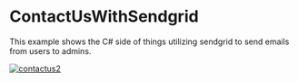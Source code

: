 # ContactUsWithSendgrid
This example shows the C# side of things utilizing sendgrid to send emails from users to admins.

<a href="https://ibb.co/k9VwXJ"><img src="https://image.ibb.co/gvsAsJ/contactus2.png" alt="contactus2" border="0"></a>
